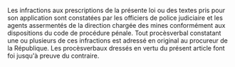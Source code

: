 Les infractions aux prescriptions de la présente loi
ou des textes pris pour son application sont constatées par les
officiers de police judiciaire et les agents assermentés de la direction
chargée des mines conformément aux dispositions du code de procédure
pénale.
Tout procèsverbal constatant une ou plusieurs de ces infractions est
adressé en original au procureur de la République.
Les procèsverbaux dressés en vertu du présent article font foi jusqu'à
preuve du contraire.